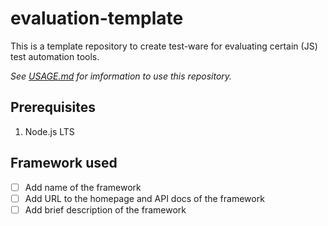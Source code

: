 # evaluation-template

This is a template repository to create test-ware for evaluating certain (JS) test automation tools.

*See [USAGE.md](USAGE.md) for imformation to use this repository.*

## Prerequisites

1. Node.js LTS

## Framework used

- [ ] Add name of the framework
- [ ] Add URL to the homepage and API docs of the framework
- [ ] Add brief description of the framework
